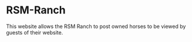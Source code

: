 # RSM-Ranch
This website allows the RSM Ranch to post owned horses to be viewed by guests of their website.

